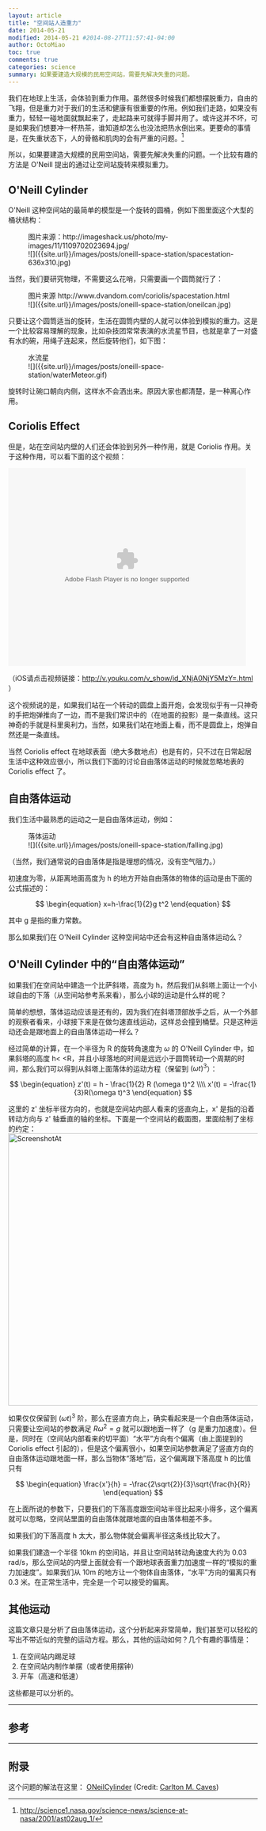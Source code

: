 ```yaml
---
layout: article
title: "空间站人造重力"
date: 2014-05-21
modified: 2014-05-21 #2014-08-27T11:57:41-04:00
author: OctoMiao
toc: true
comments: true
categories: science
summary: 如果要建造大规模的民用空间站，需要先解决失重的问题。
---
```





我们在地球上生活，会体验到重力作用。虽然很多时候我们都想摆脱重力，自由的飞翔，但是重力对于我们的生活和健康有很重要的作用。例如我们走路，如果没有重力，轻轻一碰地面就飘起来了，走起路来可就得手脚并用了。或许这并不坏，可是如果我们想要冲一杯热茶，谁知道却怎么也没法把热水倒出来。更要命的事情是，在失重状态下，人的骨骼和肌肉的会有严重的问题。[^1]

所以，如果要建造大规模的民用空间站，需要先解决失重的问题。一个比较有趣的方法是 O'Neill 提出的通过让空间站旋转来模拟重力。


## O'Neill Cylinder

O'Neill 这种空间站的最简单的模型是一个旋转的圆桶，例如下图里面这个大型的桶状结构：


<figure markdown="1">
<figcaption>
图片来源：http://imageshack.us/photo/my-images/11/1109702023694.jpg/
</figcaption>
![]({{site.url}}/images/posts/oneill-space-station/spacestation-636x310.jpg)
</figure>




当然，我们要研究物理，不需要这么花哨，只需要画一个圆筒就行了：

<figure markdown="1">
<figcaption>
图片来源 http://www.dvandom.com/coriolis/spacestation.html 
</figcaption>
![]({{site.url}}/images/posts/oneill-space-station/oneilcan.jpg)
</figure>



只要让这个圆筒适当的旋转，生活在圆筒内壁的人就可以体验到模拟的重力。这是一个比较容易理解的现象，比如杂技团常常表演的水流星节目，也就是拿了一对盛有水的碗，用绳子连起来，然后旋转他们，如下图：

<figure markdown="1">
<figcaption>
水流星
</figcaption>
![]({{site.url}}/images/posts/oneill-space-station/waterMeteor.gif)
</figure>


旋转时让碗口朝向内侧，这样水不会洒出来。原因大家也都清楚，是一种离心作用。


## Coriolis Effect

但是，站在空间站内壁的人们还会体验到另外一种作用，就是 Coriolis 作用。关于这种作用，可以看下面的这个视频：

<embed src="http://player.youku.com/player.php/sid/XNjA0NjY5MzY=/v.swf" allowFullScreen="true" quality="high" width="480" height="400" align="middle" allowScriptAccess="always" type="application/x-shockwave-flash"/>

（iOS请点击视频链接：<a href="http://v.youku.com/v_show/id_XNjA0NjY5MzY=.html">http://v.youku.com/v_show/id_XNjA0NjY5MzY=.html</a> ）

这个视频说的是，如果我们站在一个转动的圆盘上面开炮，会发现似乎有一只神奇的手把炮弹推向了一边，而不是我们常识中的（在地面的投影）是一条直线。这只神奇的手就是科里奥利力。当然，如果我们站在地面上看，而不是圆盘上，炮弹自然还是一条直线。

当然 Coriolis effect 在地球表面（绝大多数地点）也是有的，只不过在日常起居生活中这种效应很小，所以我们下面的讨论自由落体运动的时候就忽略地表的 Coriolis effect 了。

## 自由落体运动

我们生活中最熟悉的运动之一是自由落体运动，例如：

<figure markdown="1">
<figcaption>
落体运动
</figcaption>
![]({{site.url}}/images/posts/oneill-space-station/falling.jpg)
</figure>

（当然，我们通常说的自由落体是指是理想的情况，没有空气阻力。）

初速度为零，从距离地面高度为 h 的地方开始自由落体的物体的运动是由下面的公式描述的：

$$
\begin{equation}
x=h-\frac{1}{2}g t^2
\end{equation}
$$

其中 g 是指的重力常数。

那么如果我们在 O'Neill Cylinder 这种空间站中还会有这种自由落体运动么？


## O'Neill Cylinder 中的“自由落体运动”

如果我们在空间站中建造一个比萨斜塔，高度为 h，然后我们从斜塔上面让一个小球自由的下落（从空间站参考系来看），那么小球的运动是什么样的呢？

简单的想想，落体运动应该是还有的，因为我们在斜塔顶部放手之后，从一个外部的观察者看来，小球接下来是在做匀速直线运动，这样总会撞到桶壁。只是这种运动还会是跟地面上的自由落体运动一样么？

经过简单的计算，在一个半径为 R 的旋转角速度为 $\omega$ 的 O'Neill Cylinder 中，如果斜塔的高度 h< <R，并且小球落地的时间是远远小于圆筒转动一个周期的时间，那么我们可以得到从斜塔上面落体的运动方程（保留到 $(\omega t)^3$）：

$$
\begin{equation}
z'(t) = h - \frac{1}{2} R (\omega t)^2 \\\\
x'(t) = -\frac{1}{3}R(\omega t)^3
\end{equation}
$$

这里的 z' 坐标半径方向的，也就是空间站内部人看来的竖直向上，x' 是指的沿着转动方向与 z' 轴垂直的轴的坐标。下面是一个空间站的截面图，里面绘制了坐标的约定：
<img src="http://multiverse.lamost.org/blog/wp-content/uploads/2013/11/ScreenshotAt.png" alt="ScreenshotAt" width="550"/>

如果仅仅保留到 $(\omega t)^3$ 阶，那么在竖直方向上，确实看起来是一个自由落体运动，只需要让空间站的参数满足 $R\omega^2 = g$ 就可以跟地面一样了（g 是重力加速度）。但是，同时在（空间站内部看来的切平面）“水平”方向有个偏离（由上面提到的 Coriolis effect 引起的），但是这个偏离很小，如果空间站参数满足了竖直方向的自由落体运动跟地面一样，那么当物体“落地”后，这个偏离跟下落高度 h 的比值只有

$$
\begin{equation}
\frac{x'}{h} = -\frac{2\sqrt{2}}{3}\sqrt{\frac{h}{R}}
\end{equation}
$$

在上面所说的参数下，只要我们的下落高度跟空间站半径比起来小得多，这个偏离就可以忽略，空间站里面的自由落体就跟地面的自由落体相差不多。

如果我们的下落高度 h 太大，那么物体就会偏离半径这条线比较大了。

如果我们建造一个半径 10km 的空间站，并且让空间站转动角速度大约为 0.03 rad/s，那么空间站的内壁上面就会有一个跟地球表面重力加速度一样的“模拟的重力加速度”。如果我们从 10m 的地方让一个物体自由落体，“水平”方向的偏离只有 0.3 米。在正常生活中，完全是一个可以接受的偏离。


## 其他运动

这篇文章只是分析了自由落体运动，这个分析起来非常简单，我们甚至可以轻松的写出不带近似的完整的运动方程。那么，其他的运动如何？几个有趣的事情是：

1. 在空间站内踢足球
2. 在空间站内制作单摆（或者使用摆钟）
3. 开车（高速和低速）

这些都是可以分析的。




------
## 参考

[^1]: http://science1.nasa.gov/science-news/science-at-nasa/2001/ast02aug_1/

-----
## 附录

这个问题的解法在这里：
[ONeilCylinder]({{site.url}}/images/posts/oneill-space-station/ONeilCylinder.pdf) (Credit: [Carlton M. Caves](http://en.wikipedia.org/wiki/Carlton_M._Caves))
